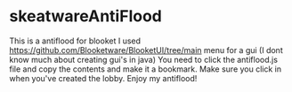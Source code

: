 # skeatwareAntiFlood
This is a antiflood for blooket I used https://github.com/Blooketware/BlooketUI/tree/main menu for a gui (I dont know much about creating gui's in java)
You need to click the antiflood.js file and copy the contents and make it a bookmark. Make sure you click in when you've created the lobby. Enjoy my antiflood!

